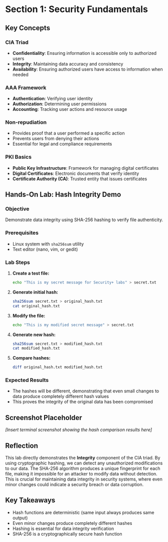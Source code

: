 # Section 1: Security Fundamentals

## Key Concepts

### CIA Triad
- **Confidentiality**: Ensuring information is accessible only to authorized users
- **Integrity**: Maintaining data accuracy and consistency
- **Availability**: Ensuring authorized users have access to information when needed

### AAA Framework
- **Authentication**: Verifying user identity
- **Authorization**: Determining user permissions
- **Accounting**: Tracking user actions and resource usage

### Non-repudiation
- Provides proof that a user performed a specific action
- Prevents users from denying their actions
- Essential for legal and compliance requirements

### PKI Basics
- **Public Key Infrastructure**: Framework for managing digital certificates
- **Digital Certificates**: Electronic documents that verify identity
- **Certificate Authority (CA)**: Trusted entity that issues certificates

## Hands-On Lab: Hash Integrity Demo

### Objective
Demonstrate data integrity using SHA-256 hashing to verify file authenticity.

### Prerequisites
- Linux system with `sha256sum` utility
- Text editor (nano, vim, or gedit)

### Lab Steps

1. **Create a test file:**
   ```bash
   echo "This is my secret message for Security+ labs" > secret.txt
   ```

2. **Generate initial hash:**
   ```bash
   sha256sum secret.txt > original_hash.txt
   cat original_hash.txt
   ```

3. **Modify the file:**
   ```bash
   echo "This is my modified secret message" > secret.txt
   ```

4. **Generate new hash:**
   ```bash
   sha256sum secret.txt > modified_hash.txt
   cat modified_hash.txt
   ```

5. **Compare hashes:**
   ```bash
   diff original_hash.txt modified_hash.txt
   ```

### Expected Results
- The hashes will be different, demonstrating that even small changes to data produce completely different hash values
- This proves the integrity of the original data has been compromised

## Screenshot Placeholder

*[Insert terminal screenshot showing the hash comparison results here]*

## Reflection

This lab directly demonstrates the **Integrity** component of the CIA triad. By using cryptographic hashing, we can detect any unauthorized modifications to our data. The SHA-256 algorithm produces a unique fingerprint for each file, making it impossible for an attacker to modify data without detection. This is crucial for maintaining data integrity in security systems, where even minor changes could indicate a security breach or data corruption.

## Key Takeaways

- Hash functions are deterministic (same input always produces same output)
- Even minor changes produce completely different hashes
- Hashing is essential for data integrity verification
- SHA-256 is a cryptographically secure hash function
